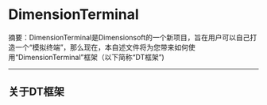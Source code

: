 # DimensionTerminal
 摘要：DimensionTerminal是Dimensionsoft的一个新项目，旨在用户可以自己打造一个“模拟终端”，那么现在，本自述文件将为您带来如何使用“DimensionTerminal”框架（以下简称“DT框架”)

---------
## 关于DT框架
